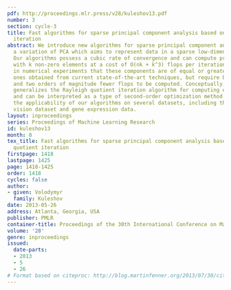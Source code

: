 ```yaml
---
pdf: http://proceedings.mlr.press/v28/kuleshov13.pdf
number: 3
section: cycle-3
title: Fast algorithms for sparse principal component analysis based on Rayleigh quotient
  iteration
abstract: We introduce new algorithms for sparse principal component analysis (sPCA),
  a variation of PCA which aims to represent data in a sparse low-dimensional basis.
  Our algorithms possess a cubic rate of convergence and can compute principal components
  with k non-zero elements at a cost of O(nk + k^3) flops per iteration. We observe
  in numerical experiments that these components are of equal or greater quality than
  ones obtained from current state-of-the-art techniques, but require between one
  and two orders of magnitude fewer flops to be computed. Conceptually, our approach
  generalizes the Rayleigh quotient iteration algorithm for computing eigenvectors,
  and can be interpreted as a type of second-order optimization method. We demonstrate
  the applicability of our algorithms on several datasets, including the STL-10 machine
  vision dataset and gene expression data.
layout: inproceedings
series: Proceedings of Machine Learning Research
id: kuleshov13
month: 0
tex_title: Fast algorithms for sparse principal component analysis based on Rayleigh
  quotient iteration
firstpage: 1418
lastpage: 1425
page: 1418-1425
order: 1418
cycles: false
author:
- given: Volodymyr
  family: Kuleshov
date: 2013-05-26
address: Atlanta, Georgia, USA
publisher: PMLR
container-title: Proceedings of the 30th International Conference on Machine Learning
volume: '28'
genre: inproceedings
issued:
  date-parts:
  - 2013
  - 5
  - 26
# Format based on citeproc: http://blog.martinfenner.org/2013/07/30/citeproc-yaml-for-bibliographies/
---
```

